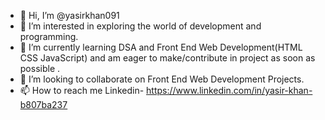 - 👋 Hi, I’m @yasirkhan091
- 👀 I’m interested in exploring the world of development and programming.
- 🌱 I’m currently learning DSA and Front End Web Development(HTML CSS JavaScript) and am eager to make/contribute in project as soon as possible .
- 💞️ I’m looking to collaborate on Front End Web Development Projects.
- 📫 How to reach me Linkedin- https://www.linkedin.com/in/yasir-khan-b807ba237

<!---
yasirkhan091/yasirkhan091 is a ✨ special ✨ repository because its `README.md` (this file) appears on your GitHub profile.
You can click the Preview link to take a look at your changes.
--->
